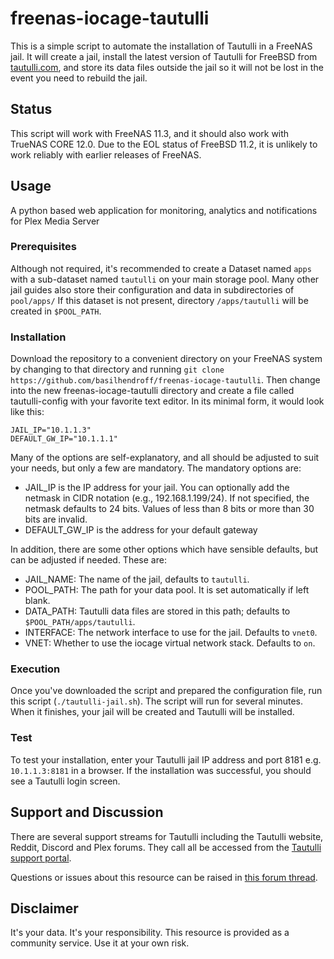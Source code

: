 # freenas-iocage-tautulli
This is a simple script to automate the installation of Tautulli in a FreeNAS jail. It will create a jail, install the latest version of Tautulli for FreeBSD from [tautulli.com](https://www.tautulli.com), and store its data files outside the jail so it will not be lost in the event you need to rebuild the jail.  

## Status
This script will work with FreeNAS 11.3, and it should also work with TrueNAS CORE 12.0. Due to the EOL status of FreeBSD 11.2, it is unlikely to work reliably with earlier releases of FreeNAS.

## Usage
A python based web application for monitoring, analytics and notifications for Plex Media Server

### Prerequisites

Although not required, it's recommended to create a Dataset named `apps` with a sub-dataset named `tautulli` on your main storage pool.  Many other jail guides also store their configuration and data in subdirectories of `pool/apps/` If this dataset is not present, directory `/apps/tautulli` will be created in `$POOL_PATH`.

### Installation

Download the repository to a convenient directory on your FreeNAS system by changing to that directory and running `git clone https://github.com/basilhendroff/freenas-iocage-tautulli`. Then change into the new freenas-iocage-tautulli directory and create a file called tautulli-config with your favorite text editor. In its minimal form, it would look like this:

```
JAIL_IP="10.1.1.3"
DEFAULT_GW_IP="10.1.1.1"
```

Many of the options are self-explanatory, and all should be adjusted to suit your needs, but only a few are mandatory. The mandatory options are:

- JAIL_IP is the IP address for your jail. You can optionally add the netmask in CIDR notation (e.g., 192.168.1.199/24). If not specified, the netmask defaults to 24 bits. Values of less than 8 bits or more than 30 bits are invalid.
- DEFAULT_GW_IP is the address for your default gateway

In addition, there are some other options which have sensible defaults, but can be adjusted if needed. These are:

- JAIL_NAME: The name of the jail, defaults to `tautulli`.
- POOL_PATH: The path for your data pool. It is set automatically if left blank.
- DATA_PATH: Tautulli data files are stored in this path; defaults to `$POOL_PATH/apps/tautulli`.
- INTERFACE: The network interface to use for the jail. Defaults to `vnet0`.
- VNET: Whether to use the iocage virtual network stack. Defaults to `on`.

### Execution

Once you've downloaded the script and prepared the configuration file, run this script (`./tautulli-jail.sh`). The script will run for several minutes. When it finishes, your jail will be created and Tautulli will be installed.

### Test

To test your installation, enter your Tautulli jail IP address and port 8181 e.g. `10.1.1.3:8181` in a browser. If the installation was successful, you should see a Tautulli login screen.

## Support and Discussion

There are several support streams for Tautulli including the Tautulli website, Reddit, Discord and Plex forums. They call all be accessed from the [Tautulli support portal](https://tautulli.com/#support).

Questions or issues about this resource can be raised in [this forum thread](https://www.ixsystems.com/community/threads/scripted-tautulli-installation.87434/).  

## Disclaimer
It's your data. It's your responsibility. This resource is provided as a community service. Use it at your own risk.


